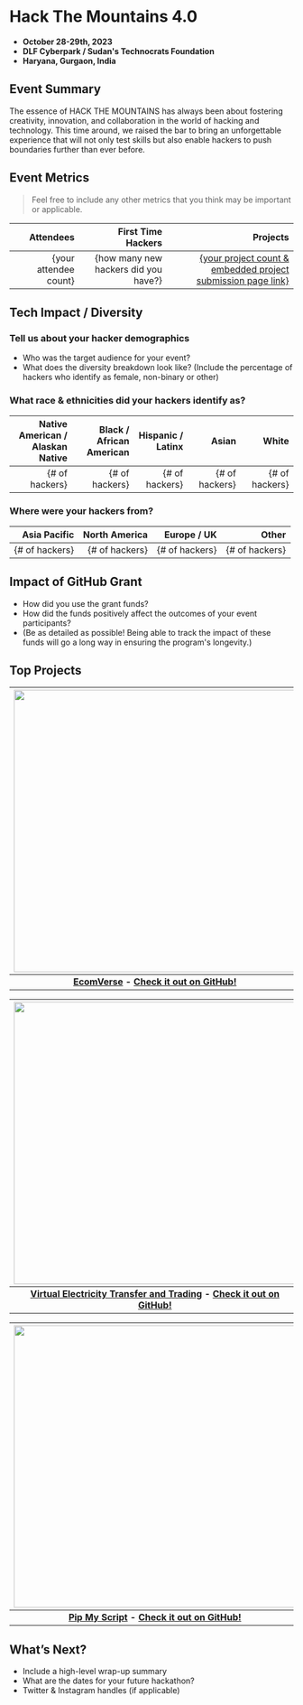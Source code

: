 # Hack The Mountains 4.0
 - **October 28-29th, 2023** 
 - **DLF Cyberpark / Sudan's Technocrats Foundation**
 - **Haryana, Gurgaon, India**  

## Event Summary

The essence of HACK THE MOUNTAINS has always been about fostering creativity, innovation, and collaboration in the world of hacking and technology. This time around, we raised the bar to bring an unforgettable experience that will not only test skills but also enable hackers to push boundaries further than ever before.

## Event Metrics 
> Feel free to include any other metrics that you think may be important or applicable. 

| Attendees |First Time Hackers| Projects|
|---------------:|--------------:|------------:|
|{your attendee count}|{how many new hackers did you have?}|[{your project count & embedded project submission page link}](https://abstracthacks.devpost.com/project-gallery)| 

## Tech Impact / Diversity 

### Tell us about your hacker demographics
 - Who was the target audience for your event? <br> 
 - What does the diversity breakdown look like? (Include the percentage of hackers who identify as female, non-binary or other) <br>

### What race & ethnicities did your hackers identify as?
| Native American / <br> Alaskan Native | Black / <br> African American | Hispanic / <br> Latinx | Asian | White |
|---------------:|--------------:|------------:|---------:|--------:|
|{# of hackers}|{# of hackers}|{# of hackers}|{# of hackers}|{# of hackers}|


### Where were your hackers from?
| Asia Pacific | North America | Europe / UK | Other |
|---------------:|--------------:|------------:|---------:|
|{# of hackers}|{# of hackers}|{# of hackers}|{# of hackers}|

## Impact of GitHub Grant
- How did you use the grant funds? <br>
- How did the funds positively affect the outcomes of your event participants? <br>
- (Be as detailed as possible! Being able to track the impact of these funds will go a long way in ensuring the program's longevity.) 

## Top Projects

| <img src="https://d112y698adiu2z.cloudfront.net/photos/production/software_photos/002/642/638/datas/gallery.jpg" width="500" height="auto"> |
|:--:|
| <b> [EcomVerse](https://devpost.com/software/ecomverse) - [Check it out on GitHub!](https://github.com/DivyamGupta23/EcomVerse_HTM4.0) </b>|

| <img src="https://d112y698adiu2z.cloudfront.net/photos/production/software_photos/002/642/191/datas/gallery.jpg" width="500" height="auto"> |
|:--:|
| <b> [Virtual Electricity Transfer and Trading](https://devpost.com/software/virtual-electricity-transfer-and-trading) - [Check it out on GitHub!](https://github.com/orgs/Hack-The-Mountain-4-0-VETAT/repositories) </b>|

| <img src="https://d112y698adiu2z.cloudfront.net/photos/production/software_photos/002/642/761/datas/gallery.jpg" width="500" height="auto"> |
|:--:|
| <b> [Pip My Script](https://devpost.com/software/pip-my-script) - [Check it out on GitHub!](https://github.com/KavyaSethia/pythonProject) </b>|

## What’s Next?
- Include a high-level wrap-up summary <br>
- What are the dates for your future hackathon? <br>
- Twitter & Instagram handles (if applicable)  
